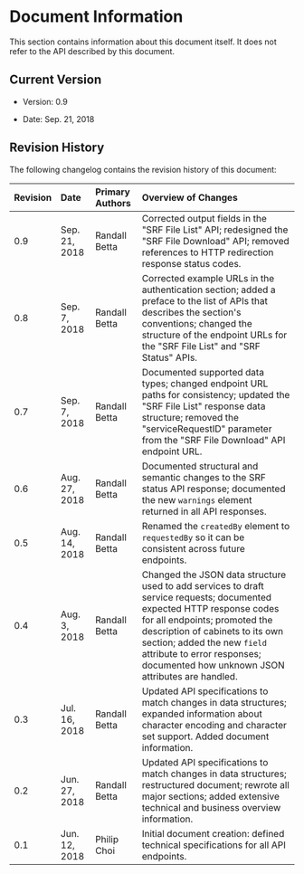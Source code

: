 # Document Information

This section contains information about this document itself.
It does not refer to the API described by this document.

## Current Version

  * Version: 0.9
  
  * Date: Sep. 21, 2018

## Revision History

The following changelog contains the revision history of this document:

| Revision | Date | Primary Authors | Overview of Changes |
| :--- | :--- | :--- | :--- |
| 0.9 | Sep. 21, 2018 | Randall Betta | Corrected output fields in the "SRF File List" API; redesigned the "SRF File Download" API; removed references to HTTP redirection response status codes. |
| 0.8 | Sep. 7, 2018 | Randall Betta | Corrected example URLs in the authentication section; added a preface to the list of APIs that describes the section's conventions; changed the structure of the endpoint URLs for the "SRF File List" and "SRF Status" APIs. |
| 0.7 | Sep. 7, 2018 | Randall Betta | Documented supported data types; changed endpoint URL paths for consistency; updated the "SRF File List" response data structure; removed the "serviceRequestID" parameter from the "SRF File Download" API endpoint URL. |
| 0.6 | Aug. 27, 2018 | Randall Betta | Documented structural and semantic changes to the SRF status API response; documented the new `warnings` element returned in all API responses.|
| 0.5 | Aug. 14, 2018 | Randall Betta | Renamed the `createdBy` element to `requestedBy` so it can be consistent across future endpoints. |
| 0.4 | Aug. 3, 2018 | Randall Betta | Changed the JSON data structure used to add services to draft service requests; documented expected HTTP response codes for all endpoints; promoted the description of cabinets to its own section; added the new `field` attribute to error responses; documented how unknown JSON attributes are handled. |
| 0.3 | Jul. 16, 2018 | Randall Betta | Updated API specifications to match changes in data structures; expanded information about character encoding and character set support. Added document information. |
| 0.2 | Jun. 27, 2018 | Randall Betta | Updated API specifications to match changes in data structures; restructured document; rewrote all major sections; added extensive technical and business overview information. |
| 0.1 | Jun. 12, 2018 | Philip Choi | Initial document creation: defined technical specifications for all API endpoints. |
